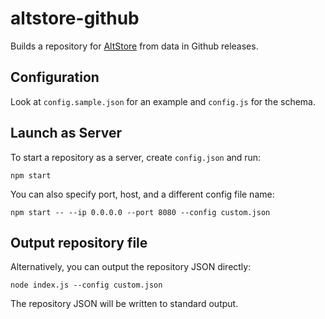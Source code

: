 altstore-github
===============
Builds a repository for [AltStore][1] from data in Github releases.

## Configuration

Look at `config.sample.json` for an example and `config.js` for the schema.

## Launch as Server

To start a repository as a server, create `config.json` and run:
```
npm start
```

You can also specify port, host, and a different config file name:
```
npm start -- --ip 0.0.0.0 --port 8080 --config custom.json
```

## Output repository file

Alternatively, you can output the repository JSON directly:
```
node index.js --config custom.json
```

The repository JSON will be written to standard output.

[1]: https://altstore.io